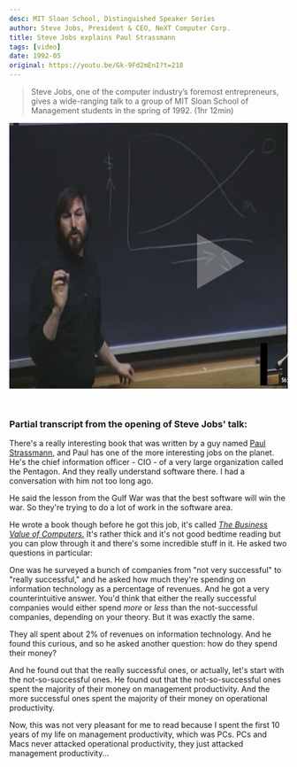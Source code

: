 ```yaml
---
desc: MIT Sloan School, Distinguished Speaker Series
author: Steve Jobs, President & CEO, NeXT Computer Corp.
title: Steve Jobs explains Paul Strassmann
tags: [video]
date: 1992-05
original: https://youtu.be/Gk-9Fd2mEnI?t=218
---
```


> Steve Jobs, one of the computer industry’s foremost entrepreneurs, gives a wide-ranging talk 
> to a group of MIT Sloan School of Management students in the spring of 1992. (1hr 12min)

<style>
img.youtube {
  width: 700px;
  height: 480px;
  border: 2px;
}

.youtube-wrapper {
 display: inline-block;
 position: relative;
 margin-bottom: 2em;
}

.triangle {
  position: absolute;
  top: 200px;
  left: 340px;
  right: 0;
  bottom: 0;
  width: 0;
  height: 0;
  border-style: solid;
  border-width: 50px 0 50px 86.6px;
  border-color: transparent transparent transparent rgba(255, 255, 255, 0.3);
}
</style>

<div class="youtube-wrapper">
   <a href="http://www.youtube.com/watch?feature=player_embedded&v=Gk-9Fd2mEnI&t=218" target="_blank">
      <div class="triangle"></div></a>
   <a href="http://www.youtube.com/watch?feature=player_embedded&v=Gk-9Fd2mEnI&t=218" target="_blank">
      <img class="youtube" src="steve-jobs-graph.png" alt="Steve Jobs explains Paul Strassmann" />
   </a>
</div>


### Partial transcript from the opening of Steve Jobs' talk:

There's a really interesting book that was written by a guy named
[Paul Strassmann](http://strassmann.com), and Paul has one of the more
interesting jobs on the planet. He's the chief information officer -
CIO - of a very large organization called the Pentagon. And they
really understand software there. I had a conversation with him not
too long ago.

He said the lesson from the Gulf War was that the best software will
win the war. So they're trying to do a lot of work in the software area.

He wrote a book though before he got this job, it's called *[The 
Business Value of Computers.](http://www.infoeconomics.com/business-value.php)*
It's rather thick and it's not good
bedtime reading but you can plow through it and there's some 
incredible stuff in it. He asked two questions in particular:

One was he surveyed a bunch of companies from "not very successful"
to "really successful," and he asked how much they're spending on
information technology as a percentage of revenues. And he got a very
counterintuitive answer. You'd think that either the really successful
companies would either spend *more* or *less* than the not-successful
companies, depending on your theory. But it was exactly the same.

They all spent about 2% of revenues on information technology.
And he found this curious, and so he asked another question: how
do they spend their money?

And he found out that the really successful ones, or actually,
let's start with the not-so-successful ones. He found out that
the not-so-successful ones spent the majority of their money
on management productivity. And the more successful ones spent
the majority of their money on operational productivity. 

Now, this was not very pleasant for me to read because I spent
the first 10 years of my life on management productivity, which
was PCs. PCs and Macs never attacked operational productivity, 
they just attacked management productivity...
